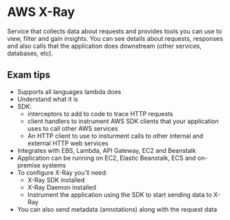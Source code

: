 # AWS X-Ray
Service that collects data about requests and provides tools you can use to view, filter and gain insights. You can see details about requests, responses and also calls that the application does downstream (other services, databases, etc).

## Exam tips 
* Supports all languages lambda does
* Understand what it is
* SDK: 
  * interceptors to add to code to trace HTTP requests
  * client handlers to instrument AWS SDK clients that your application uses to call other AWS services
  * An HTTP client to use to insturment calls to other internal and external HTTP web services
* Integrates with EBS, Lambda, API Gateway, EC2 and Beanstalk
* Application can be running on EC2, Elastic Beanstalk, ECS and on-premise systems
* To configure X-Ray you'll need: 
  * X-Ray SDK installed
  * X-Ray Daemon installed
  * Instrument the application using the SDK to start sending data to X-Ray
* You can also send metadata (annotations) along with the request data